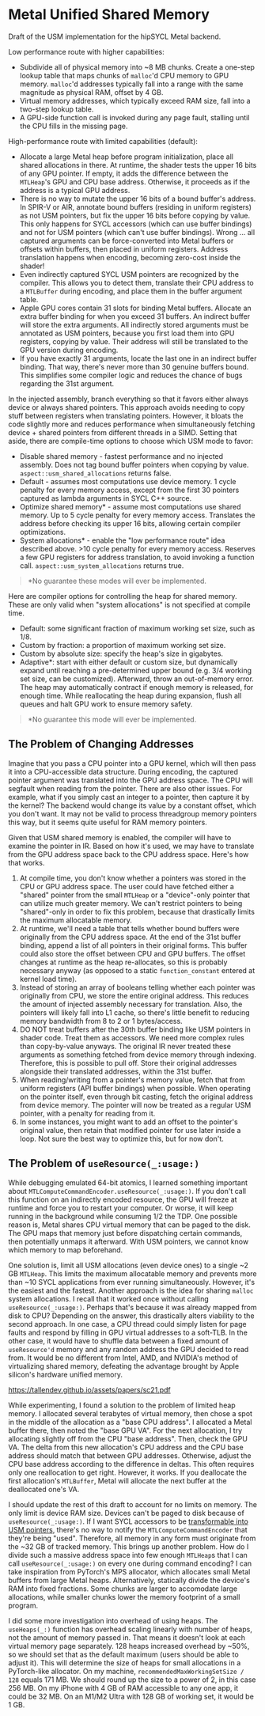 # Metal Unified Shared Memory

Draft of the USM implementation for the hipSYCL Metal backend.

Low performance route with higher capabilities:
- Subdivide all of physical memory into ~8 MB chunks. Create a one-step lookup table that maps chunks of `malloc`'d CPU memory to GPU memory. `malloc`'d addresses typically fall into a range with the same magnitude as physical RAM, offset by 4 GB.
- Virtual memory addresses, which typically exceed RAM size, fall into a two-step lookup table.
- A GPU-side function call is invoked during any page fault, stalling until the CPU fills in the missing page.

High-performance route with limited capabilities (default):
- Allocate a large Metal heap before program initialization, place all shared allocations in there. At runtime, the shader tests the upper 16 bits of any GPU pointer. If empty, it adds the difference between the `MTLHeap`'s GPU and CPU base address. Otherwise, it proceeds as if the address is a typical GPU address.
- There is no way to mutate the upper 16 bits of a bound buffer's address. In SPIR-V or AIR, annotate bound buffers (residing in uniform registers) as not USM pointers, but fix the upper 16 bits before copying by value. This only happens for SYCL accessors (which can use buffer bindings) and not for USM pointers (which can't use buffer bindings). Wrong ... all captured arguments can be force-converted into Metal buffers or offsets within buffers, then placed in uniform registers. Address translation happens when encoding, becoming zero-cost inside the shader!
- Even indirectly captured SYCL USM pointers are recognized by the compiler. This allows you to detect them, translate their CPU address to a `MTLBuffer` during encoding, and place them in the buffer argument table.
- Apple GPU cores contain 31 slots for binding Metal buffers. Allocate an extra buffer binding for when you exceed 31 buffers. An indirect buffer will store the extra arguments. All indirectly stored arguments must be annotated as USM pointers, because you first load them into GPU registers, copying by value. Their address will still be translated to the GPU version during encoding.
- If you have exactly 31 arguments, locate the last one in an indirect buffer binding. That way, there's never more than 30 genuine buffers bound. This simplifies some compiler logic and reduces the chance of bugs regarding the 31st argument.

In the injected assembly, branch everything so that it favors either always device or always shared pointers. This approach avoids needing to copy stuff between registers when translating pointers. However, it bloats the code slightly more and reduces performance when simultaneously fetching device + shared pointers from different threads in a SIMD. Setting that aside, there are compile-time options to choose which USM mode to favor:
- Disable shared memory - fastest performance and no injected assembly. Does not tag bound buffer pointers when copying by value. `aspect::usm_shared_allocations` returns false.
- Default - assumes most computations use device memory. 1 cycle penalty for every memory access, except from the first 30 pointers captured as lambda arguments in SYCL C++ source.
- Optimize shared memory\* - assume most computations use shared memory. Up to 5 cycle penalty for every memory access. Translates the address before checking its upper 16 bits, allowing certain compiler optimizations.
- System allocations\* - enable the "low performance route" idea described above. >10 cycle penalty for every memory access. Reserves a few GPU registers for address translation, to avoid invoking a function call. `aspect::usm_system_allocations` returns true.

> \*No guarantee these modes will ever be implemented.

Here are compiler options for controlling the heap for shared memory. These are only valid when "system allocations" is not specified at compile time.
- Default: some significant fraction of maximum working set size, such as 1/8.
- Custom by fraction: a proportion of maximum working set size.
- Custom by absolute size: specify the heap's size in gigabytes.
- Adaptive\*: start with either default or custom size, but dynamically expand until reaching a pre-determined upper bound (e.g. 3/4 working set size, can be customized). Afterward, throw an out-of-memory error. The heap may automatically contract if enough memory is released, for enough time. While reallocating the heap during expansion, flush all queues and halt GPU work to ensure memory safety.

> \*No guarantee this mode will ever be implemented.

## The Problem of Changing Addresses

Imagine that you pass a CPU pointer into a GPU kernel, which will then pass it into a CPU-accessible data structure. During encoding, the captured pointer argument was translated into the GPU address space. The CPU will segfault when reading from the pointer. There are also other issues. For example, what if you simply cast an integer to a pointer, then capture it by the kernel? The backend would change its value by a constant offset, which you don't want. It may not be valid to process threadgroup memory pointers this way, but it seems quite useful for RAM memory pointers.

Given that USM shared memory is enabled, the compiler will have to examine the pointer in IR. Based on how it's used, we may have to translate from the GPU address space back to the CPU address space. Here's how that works.

1. At compile time, you don't know whether a pointers was stored in the CPU or GPU address space. The user could have fetched either a "shared" pointer from the small `MTLHeap` or a "device"-only pointer that can utilize much greater memory. We can't restrict pointers to being "shared"-only in order to fix this problem, because that drastically limits the maximum allocatable memory.
2. At runtime, we'll need a table that tells whether bound buffers were originally from the CPU address space. At the end of the 31st buffer binding, append a list of all pointers in their original forms. This buffer could also store the offset between CPU and GPU buffers. The offset changes at runtime as the heap re-allocates, so this is probably necessary anyway (as opposed to a static `function_constant` entered at kernel load time).
3. Instead of storing an array of booleans telling whether each pointer was originally from CPU, we store the entire original address. This reduces the amount of injected assembly necessary for translation. Also, the pointers will likely fall into L1 cache, so there's little benefit to reducing memory bandwidth from 8 to 2 or 1 bytes/access.
4. DO NOT treat buffers after the 30th buffer binding like USM pointers in shader code. Treat them as accessors. We need more complex rules than copy-by-value anyways. The original IR never treated these arguments as something fetched from device memory through indexing. Therefore, this is possible to pull off. Store their original addresses alongside their translated addresses, within the 31st buffer.
5. When reading/writing from a pointer's memory value, fetch that from uniform registers (API buffer bindings) when possible. When operating on the pointer itself, even through bit casting, fetch the original address from device memory. The pointer will now be treated as a regular USM pointer, with a penalty for reading from it.
6. In some instances, you might want to add an offset to the pointer's original value, then retain that modified pointer for use later inside a loop. Not sure the best way to optimize this, but for now don't.

## The Problem of `useResource(_:usage:)`

While debugging emulated 64-bit atomics, I learned something important about `MTLComputeCommandEncoder.useResource(_:usage:)`. If you don't call this function on an indirectly encoded resource, the GPU will freeze at runtime and force you to restart your computer. Or worse, it will keep running in the background while consuming 1/2 the TDP. One possible reason is, Metal shares CPU virtual memory that can be paged to the disk. The GPU maps that memory just before dispatching certain commands, then potentially unmaps it afterward. With USM pointers, we cannot know which memory to map beforehand.

One solution is, limit all USM allocations (even device ones) to a single ~2 GB `MTLHeap`. This limits the maximum allocatable memory and prevents more than ~10 SYCL applications from ever running simultaneously. However, it's the easiest and the fastest. Another approach is the idea for sharing `malloc` system allocations. I recall that it worked once without calling `useResource(_:usage:)`. Perhaps that's because it was already mapped from disk to CPU? Depending on the answer, this drastically alters viability to the second approach. In one case, a CPU thread could simply listen for page faults and respond by filling in GPU virtual addresses to a soft-TLB. In the other case, it would have to shuffle data between a fixed amount of `useResource'd` memory and any random address the GPU decided to read from. It would be no different from Intel, AMD, and NVIDIA's method of virtualizing shared memory, defeating the advantage brought by Apple silicon's hardware unified memory.

https://tallendev.github.io/assets/papers/sc21.pdf

While experimenting, I found a solution to the problem of limited heap memory. I allocated several terabytes of virtual memory, then chose a spot in the middle of the allocation as a "base CPU address". I allocated a Metal buffer there, then noted the "base GPU VA". For the next allocation, I try allocating slightly off from the CPU "base address". Then, check the GPU VA. The delta from this new allocation's CPU address and the CPU base address should match that between GPU addresses. Otherwise, adjust the CPU base address according to the difference in deltas. This often requires only one reallocation to get right. However, it works. If you deallocate the first allocation's `MTLBuffer`, Metal will allocate the next buffer at the deallocated one's VA.

I should update the rest of this draft to account for no limits on memory. The only limit is device RAM size. Devices can't be paged to disk because of `useResource(_:usage:)`. If I want SYCL accessors to be [transformable into USM pointers](https://hipsycl.github.io/hipsycl/extension/hipsycl-091-buffer-usm-interop/), there's no way to notify the `MTLComputeCommandEncoder` that they're being "used". Therefore, all memory in any form must originate from the ~32 GB of tracked memory. This brings up another problem. How do I divide such a massive address space into few enough `MTLHeap`s that I can call `useResource(_:usage:)` on every one during command encoding? I can take inspiration from PyTorch's MPS allocator, which allocates small Metal buffers from large Metal heaps. Alternatively, statically divide the device's RAM into fixed fractions. Some chunks are larger to accomodate large allocations, while smaller chunks lower the memory footprint of a small program.

I did some more investigation into overhead of using heaps. The `useHeaps(_:)` function has overhead scaling linearly with number of heaps, not the amount of memory passed in. That means it doesn't look at each virtual memory page separately. 128 heaps increased overhead by ~50%, so we should set that as the default maximum (users should be able to adjust it). This will determine the size of heaps for small allocations in a PyTorch-like allocator. On my machine, `recommendedMaxWorkingSetSize / 128` equals 171 MB. We should round up the size to a power of 2, in this case 256 MB. On my iPhone with 4 GB of RAM accessible to any one app, it could be 32 MB. On an M1/M2 Ultra with 128 GB of working set, it would be 1 GB.
